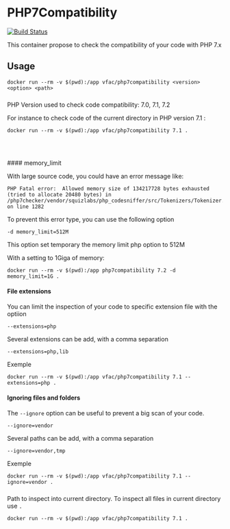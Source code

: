 # PHP7Compatibility

[![Build Status](https://travis-ci.org/vfalies/php7compatibility.svg?branch=master)](https://travis-ci.org/vfalies/php7compatibility)

This container propose to check the compatibility of your code with PHP 7.x

## Usage

```
docker run --rm -v $(pwd):/app vfac/php7compatibility <version> <option> <path>
```

### <version>

PHP Version used to check code compatibility: 7.0, 7.1, 7.2

For instance to check code of the current directory in PHP version 7.1 :

```
docker run --rm -v $(pwd):/app vfac/php7compatibility 7.1 .
```

### <option>

#### memory_limit

With large source code, you could have an error message like: 

```
PHP Fatal error:  Allowed memory size of 134217728 bytes exhausted (tried to allocate 20480 bytes) in /php7checker/vendor/squizlabs/php_codesniffer/src/Tokenizers/Tokenizer.php on line 1282
```

To prevent this error type, you can use the following option

```
-d memory_limit=512M
```

This option set temporary the memory limit php option to 512M

With a setting to 1Giga of memory:

```
docker run --rm -v $(pwd):/app php7compatibility 7.2 -d memory_limit=1G .
```

#### File extensions

You can limit the inspection of your code to specific extension file with the optiion

```
--extensions=php
```

Several extensions can be add, with a comma separation

```
--extensions=php,lib
```

Exemple

```
docker run --rm -v $(pwd):/app vfac/php7compatibility 7.1 --extensions=php .
```

#### Ignoring files and folders

The `--ignore` option can be useful to prevent a big scan of your code.

```
--ignore=vendor
```

Several paths can be add, with a comma separation

```
--ignore=vendor,tmp
```

Exemple

```
docker run --rm -v $(pwd):/app vfac/php7compatibility 7.1 --ignore=vendor .
```

### <path>

Path to inspect into current directory. To inspect all files in current directory use `.`

```
docker run --rm -v $(pwd):/app vfac/php7compatibility 7.1 .
```
